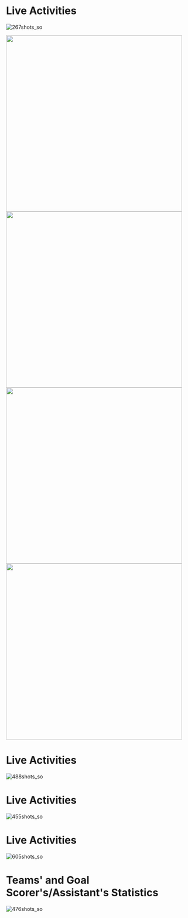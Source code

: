 # Live Activities

![267shots_so](https://github.com/user-attachments/assets/82662095-40b3-4b21-8b67-ebf0c48b300c)

<div align="left">
  <img src="https://github.com/user-attachments/assets/5ff4e557-2be8-4786-833d-47e821ca69a6" width = "480"> 
  <img src="https://github.com/user-attachments/assets/fd21c004-4c13-4fd5-97fb-9b26f0e7d3d7" width = "480"> 
</div>

<div align="left">
  <img src="https://github.com/user-attachments/assets/e05f6c91-3d23-4d34-9543-48373ddfcd3b" width = "480"> 
  <img src="https://github.com/user-attachments/assets/ec1884be-ec39-4086-b59d-f1d27bc45ea5" width = "480"> 
</div>

# Live Activities

![488shots_so](https://github.com/flowykk/FMKLApp/assets/71427624/a256fadf-2861-4bf7-8246-060c4d99e1e4)

# Live Activities

![455shots_so](https://github.com/flowykk/FMKLApp/assets/71427624/e3d4be3a-1d7d-477f-a97d-66e074125492)

# Live Activities

![605shots_so](https://github.com/flowykk/FMKLApp/assets/71427624/756b77bd-c16f-4a7a-a67d-a67cf1fe2808)

# Teams' and Goal Scorer's/Assistant's Statistics

![476shots_so](https://github.com/flowykk/FMKLApp/assets/71427624/500084b0-1520-4acb-ab0d-072e68b53f36)

